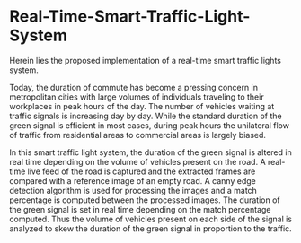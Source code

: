 # Real-Time-Smart-Traffic-Light-System

Herein lies the proposed implementation of a real-time smart traffic lights system.

Today, the duration of commute has become a pressing concern in metropolitan cities with large volumes of individuals traveling to their workplaces in peak hours of the day. The number of vehicles waiting at traffic signals is increasing day by day. While the standard duration of the green signal is efficient in most cases, during peak hours the unilateral flow of traffic from residential areas to commercial areas is largely biased. 

In this smart traffic light system, the duration of the green signal is altered in real time depending on the volume of vehicles present on the road. A real-time live feed of the road is captured and the extracted frames are compared with a reference image of an empty road. A canny edge detection algorithm is used for processing the images and a match percentage is computed between the processed images. The duration of the green signal is set in real time depending on the match percentage computed. Thus the volume of vehicles present on each side of the signal is analyzed to skew the duration of the green signal in proportion to the traffic.
